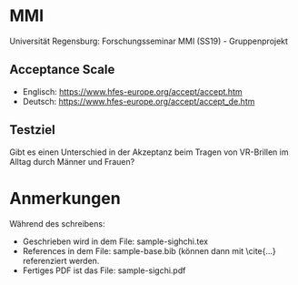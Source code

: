 # MMI
Universität Regensburg: Forschungsseminar MMI (SS19) - Gruppenprojekt

## Acceptance Scale
- Englisch: https://www.hfes-europe.org/accept/accept.htm
- Deutsch: https://www.hfes-europe.org/accept/accept_de.htm

## Testziel
Gibt es einen Unterschied in der Akzeptanz beim Tragen von VR-Brillen im Alltag durch Männer und Frauen?

# Anmerkungen
Während des schreibens:
- Geschrieben wird in dem File: sample-sighchi.tex
- References in dem File: sample-base.bib (können dann mit \cite{...} referenziert werden.
- Fertiges PDF ist das File: sample-sigchi.pdf
